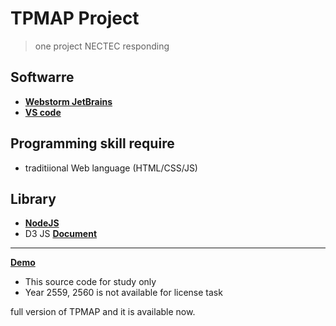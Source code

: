 # TPMAP Project

> one project NECTEC responding

## Softwarre
 - **[Webstorm JetBrains](https://www.jetbrains.com/webstorm/)**
 - **[VS code](https://code.visualstudio.com/)**
 
## Programming skill require
 - traditiional Web language (HTML/CSS/JS)
 
## Library
 - **[NodeJS](https://nodejs.org/en/)**
 - D3 JS **[Document](https://github.com/d3/d3)**

______________________________________________________

**[Demo](http://203.185.67.245/tpmap/v2.1/)**

* This source code for study only
* Year 2559, 2560 is not available for license task

full version of TPMAP and it is available now.
